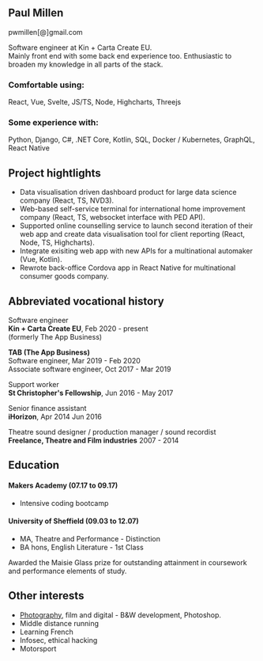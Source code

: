 ## Paul Millen  
pwmillen[@]gmail.com

Software engineer at Kin + Carta Create EU.  
Mainly front end with some back end experience too.  Enthusiastic to broaden my knowledge in all parts of the stack.

### Comfortable using:

React, Vue, Svelte, JS/TS, Node, Highcharts, Threejs

### Some experience with:

Python, Django, C#, .NET Core, Kotlin, SQL, Docker / Kubernetes, GraphQL, React Native

## Project hightlights

- Data visualisation driven dashboard product for large data science company (React, TS, NVD3).
- Web-based self-service terminal for international home improvement company (React, TS, websocket interface with PED API).
- Supported online counselling service to launch second iteration of their web app and create data visualisation tool for client reporting (React, Node, TS, Highcharts).
- Integrate exisiting web app with new APIs for a multinational automaker (Vue, Kotlin).
- Rewrote back-office Cordova app in React Native for multinational consumer goods company.

## Abbreviated vocational history

Software engineer  
**Kin + Carta Create EU**, Feb 2020 - present  
(formerly The App Business)

**TAB (The App Business)**  
Software engineer, Mar 2019 - Feb 2020  
Associate software engineer, Oct 2017 - Mar 2019

Support worker  
**St Christopher's Fellowship**, Jun 2016 - May 2017   

Senior finance assistant  
**iHorizon**, Apr 2014  Jun 2016

Theatre sound designer / production manager / sound recordist  
**Freelance, Theatre and Film industries** 2007 - 2014

## Education

#### Makers Academy (07.17 to 09.17)

- Intensive coding bootcamp

#### University of Sheffield (09.03 to 12.07)

- MA, Theatre and Performance -
Distinction  
- BA hons, English Literature -  1st Class

Awarded the Maisie Glass prize for outstanding attainment in coursework and performance elements of study.

## Other interests

- [Photography](https://www.flickr.com/photos/nmtm), film and digital - B&W development, Photoshop.
- Middle distance running
- Learning French
- Infosec, ethical hacking
- Motorsport
